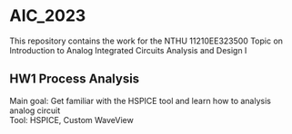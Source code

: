 # AIC_2023
This repository contains the work for the NTHU 11210EE323500 Topic on Introduction to Analog Integrated Circuits Analysis and Design I

## HW1 Process Analysis
Main goal: Get familiar with the HSPICE tool and learn how to analysis analog circuit   
Tool: HSPICE, Custom WaveView

